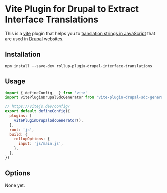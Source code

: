 # Vite Plugin for Drupal to Extract Interface Translations

This is a [vite](https://vitejs.dev) plugin that helps you to
[translation strings in JavaScript](https://www.drupal.org/docs/8/api/translation-api/overview#s-translation-in-javascript-files)
that are used in [Drupal](https://www.drupal.org) websites.

## Installation

```shell
npm install --save-dev rollup-plugin-drupal-interface-translations
```

## Usage

```javascript
import { defineConfig,  } from 'vite'
import vitePluginDrupalSdcGenerator from 'vite-plugin-drupal-sdc-generator'

// https://vitejs.dev/config/
export default defineConfig({
  plugins: [
    vitePluginDrupalSdcGenerator(),
  ],
  root: 'js',
  build: {
    rollupOptions: {
      input: 'js/main.js',
    },
  },
})
```

## Options

None yet.

